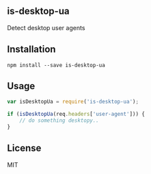 ## is-desktop-ua

Detect desktop user agents

## Installation

```
npm install --save is-desktop-ua
```

## Usage

```js
var isDesktopUa = require('is-desktop-ua');

if (isDesktopUa(req.headers['user-agent'])) {
	// do something desktopy..
}
```

## License

MIT
